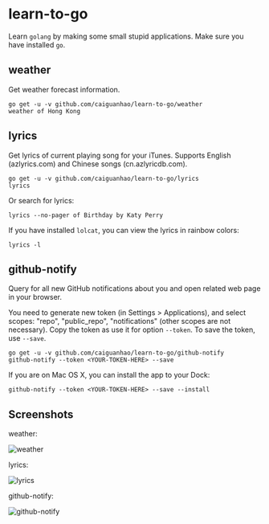 learn-to-go
===========

Learn `golang` by making some small stupid applications.
Make sure you have installed `go`.

## weather

Get weather forecast information.

```
go get -u -v github.com/caiguanhao/learn-to-go/weather
weather of Hong Kong
```

## lyrics

Get lyrics of current playing song for your iTunes.
Supports English (azlyrics.com) and Chinese songs (cn.azlyricdb.com).

```
go get -u -v github.com/caiguanhao/learn-to-go/lyrics
lyrics
```

Or search for lyrics:

```
lyrics --no-pager of Birthday by Katy Perry
```

If you have installed `lolcat`, you can view the lyrics in rainbow colors:

```
lyrics -l
```

## github-notify

Query for all new GitHub notifications about you and open related web page
in your browser.

You need to generate new token (in Settings > Applications), and select scopes:
"repo", "public_repo", "notifications" (other scopes are not necessary).
Copy the token as use it for option `--token`. To save the token, use `--save`.

```
go get -u -v github.com/caiguanhao/learn-to-go/github-notify
github-notify --token <YOUR-TOKEN-HERE> --save
```

If you are on Mac OS X, you can install the app to your Dock:

```
github-notify --token <YOUR-TOKEN-HERE> --save --install
```

## Screenshots

weather:

![weather](https://cloud.githubusercontent.com/assets/1284703/3951341/89923244-26d4-11e4-8a4b-2e2b23963410.png)

lyrics:

![lyrics](https://cloud.githubusercontent.com/assets/1284703/4271003/e3db2620-3cd2-11e4-95d3-924436500579.png)

github-notify:

![github-notify](https://cloud.githubusercontent.com/assets/1284703/4285628/18be9ba4-3d89-11e4-941a-210db651dd92.png)
